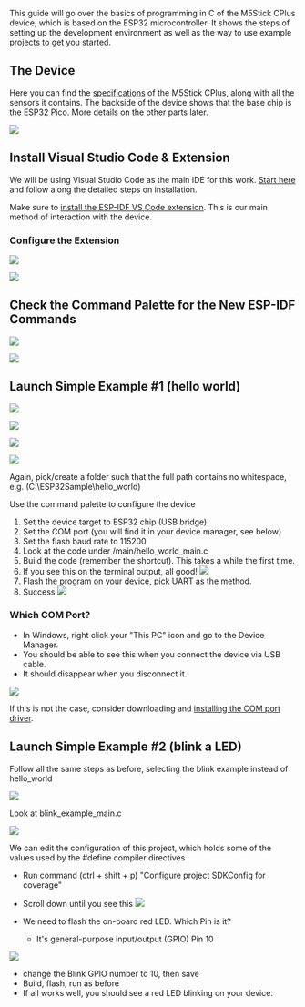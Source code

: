 This guide will go over the basics of programming in C of the M5Stick CPlus device, which is based on the ESP32 microcontroller. It shows the steps of setting up the development environment as well as the way to use example projects to get you started.

## The Device

Here you can find the [specifications](https://shop.m5stack.com/products/m5stickc-plus-esp32-pico-mini-iot-development-kit?variant=43983456764161#:~:text=IoT%20development%20kit-,Specification,-Resources) of the M5Stick CPlus, along with all the sensors it contains. The backside of the device shows that the base chip is the ESP32 Pico. More details on the other parts later.

![](attachment/Pasted%20image%2020240311162438.png)

## Install Visual Studio Code & Extension

We will be using Visual Studio Code as the main IDE for this work. [Start here](https://github.com/espressif/vscode-esp-idf-extension/blob/master/docs/tutorial/install.md) and follow along the detailed steps on installation.

Make sure to [install the ESP-IDF VS Code extension](https://marketplace.visualstudio.com/items?itemName=espressif.esp-idf-extension). This is our main method of interaction with the device.

### Configure the Extension

![](attachment/Drawing%202024-03-13%2011.21.19.excalidraw.png)

![](attachment/Drawing%202024-03-13%2011.25.42.excalidraw.png)

## Check the Command Palette for the New ESP-IDF Commands

![](attachment/Pasted%20image%2020240312160232.png)

![](attachment/Drawing%202024-03-13%2011.31.10.excalidraw.png)

## Launch Simple Example #1 (hello world)

![](attachment/Drawing%202024-03-13%2011.50.15.excalidraw.png)

![](attachment/Pasted%20image%2020240313115520.png)

![](attachment/Drawing%202024-03-13%2011.56.18.excalidraw.png)

![](attachment/Pasted%20image%2020240313115853.png)

Again, pick/create a folder such that the full path contains no whitespace, e.g. (C:\\ESP32Sample\\hello_world)

Use the command palette to configure the device

1. Set the device target to ESP32 chip (USB bridge)
2. Set the COM port (you will find it in your device manager, see below)
3. Set the flash baud rate to 115200
4. Look at the code under /main/hello_world_main.c
5. Build the code (remember the shortcut). This takes a while the first time.
6. If you see this on the terminal output, all good!
![](attachment/Pasted%20image%2020240313121550.png)
7. Flash the program on your device, pick UART as the method.
8. Success
![](attachment/Pasted%20image%2020240313121748.png)

### Which COM Port?

- In Windows, right click your "This PC" icon and go to the Device Manager.
- You should be able to see this when you connect the device via USB cable.
- It should disappear when you disconnect it.

![](attachment/Pasted%20image%2020240313120326.png)

If this is not the case, consider downloading and [installing the COM port driver](https://docs.espressif.com/projects/esp-idf/en/stable/esp32/get-started/establish-serial-connection.html).

## Launch Simple Example #2 (blink a LED)

Follow all the same steps as before, selecting the blink example instead of hello_world

![](attachment/Pasted%20image%2020240311155254.png)

Look at blink_example_main.c

![](attachment/Pasted%20image%2020240313122912.png)

We can edit the configuration of this project, which holds some of the values used by the #define compiler directives

- Run command (ctrl + shift + p) "Configure project SDKConfig for coverage"
- Scroll down until you see this
![](attachment/Pasted%20image%2020240313123201.png)

- We need to flash the on-board red LED. Which Pin is it?
	- It's general-purpose input/output (GPIO) Pin 10

![](attachment/Pasted%20image%2020240313122614.png)

- change the Blink GPIO number to 10, then save
- Build, flash, run as before
- If all works well, you should see a red LED blinking on your device.
